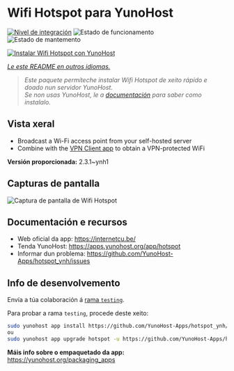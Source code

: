 <!--
NOTA: Este README foi creado automáticamente por <https://github.com/YunoHost/apps/tree/master/tools/readme_generator>
NON debe editarse manualmente.
-->

# Wifi Hotspot para YunoHost

[![Nivel de integración](https://dash.yunohost.org/integration/hotspot.svg)](https://dash.yunohost.org/appci/app/hotspot) ![Estado de funcionamento](https://ci-apps.yunohost.org/ci/badges/hotspot.status.svg) ![Estado de mantemento](https://ci-apps.yunohost.org/ci/badges/hotspot.maintain.svg)

[![Instalar Wifi Hotspot con YunoHost](https://install-app.yunohost.org/install-with-yunohost.svg)](https://install-app.yunohost.org/?app=hotspot)

*[Le este README en outros idiomas.](./ALL_README.md)*

> *Este paquete permíteche instalar Wifi Hotspot de xeito rápido e doado nun servidor YunoHost.*  
> *Se non usas YunoHost, le a [documentación](https://yunohost.org/install) para saber como instalalo.*

## Vista xeral

* Broadcast a Wi-Fi access point from your self-hosted server
* Combine with the [VPN Client app](https://github.com/labriqueinternet/vpnclient_ynh) to obtain a VPN-protected WiFi


**Versión proporcionada:** 2.3.1~ynh1

## Capturas de pantalla

![Captura de pantalla de Wifi Hotspot](./doc/screenshots/hotspot.png)

## Documentación e recursos

- Web oficial da app: <https://internetcu.be/>
- Tenda YunoHost: <https://apps.yunohost.org/app/hotspot>
- Informar dun problema: <https://github.com/YunoHost-Apps/hotspot_ynh/issues>

## Info de desenvolvemento

Envía a túa colaboración á [rama `testing`](https://github.com/YunoHost-Apps/hotspot_ynh/tree/testing).

Para probar a rama `testing`, procede deste xeito:

```bash
sudo yunohost app install https://github.com/YunoHost-Apps/hotspot_ynh/tree/testing --debug
ou
sudo yunohost app upgrade hotspot -u https://github.com/YunoHost-Apps/hotspot_ynh/tree/testing --debug
```

**Máis info sobre o empaquetado da app:** <https://yunohost.org/packaging_apps>
